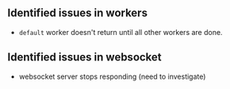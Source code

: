 ## Identified issues in workers
- `default` worker doesn't return until all other workers are done.

## Identified issues in websocket
- websocket server stops responding (need to investigate)
